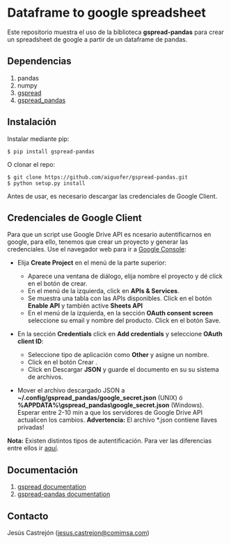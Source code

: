 # Dataframe to google spreadsheet

Este repositorio muestra el uso de la biblioteca **gspread-pandas** para crear un spreadsheet de google a partir de un dataframe de pandas.

## Dependencias

1. pandas
2. numpy
2. [gspread](https://github.com/burnash/gspread)
3. [gspread_pandas](https://github.com/aiguofer/gspread-pandas)


## Instalación

Instalar mediante pip:

```
$ pip install gspread-pandas
```

O clonar el repo:

```
$ git clone https://github.com/aiguofer/gspread-pandas.git
$ python setup.py install
```

Antes de usar, es necesario descargar las credenciales de Google Client.


## Credenciales de Google Client

Para que un script use Google Drive API es ncesario autentificarnos en google, para ello, tenemos que crear un proyecto y generar las credenciales. Use el navegador web para ir a [Google Console](https://console.cloud.google.com/):


- Elija **Create Project** en el menú de la parte superior:

  - Aparece una ventana de diálogo, elija nombre el proyecto y dé click en el botón de crear.
  - En el menú de la izquierda, click en **APIs & Services**.
  - Se muestra una tabla con las APIs disponibles. Click en el botón **Enable API** y también active **Sheets API**
  - En el menú de la izquierda, en la sección **OAuth consent screen** seleccione su email y nombre del producto. Click en el botón Save.

- En la sección **Credentials** click en **Add credentials** y seleccione **OAuth client ID**:
    - Seleccione tipo de aplicación como **Other** y asigne un nombre.
    - Click en el botón Crear .
    - Click en Descargar **JSON** y guarde el documento en su su sistema de archivos.

- Mover el archivo descargado JSON a **~/.config/gspread_pandas/google_secret.json** (UNIX) ó **%APPDATA%\gspread_pandas\google_secret.json** (Windows). Esperar entre 2-10 min a que los servidores de Google Drive API actualicen los cambios. **Advertencia:** El archivo *.json contiene llaves privadas!

**Nota:** Existen distintos tipos de autentificación. Para ver las diferencias entre ellos ir [aquí](https://stackoverflow.com/questions/39181501/whats-the-difference-between-api-key-client-id-and-service-account).



## Documentación

1. [gspread documentation](https://docs.gspread.org/en/latest/)
3. [gspread-pandas documentation](https://gspread-pandas.readthedocs.io/en/latest/gspread_pandas.html)


## Contacto

Jesús Castrejón (jesus.castrejon@comimsa.com)

